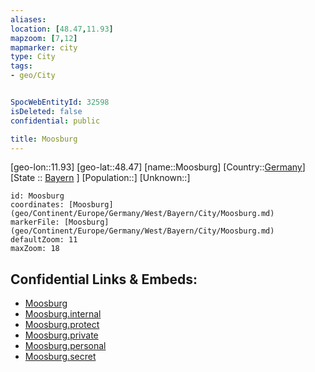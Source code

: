 ```yaml
---
aliases: 
location: [48.47,11.93]
mapzoom: [7,12] 
mapmarker: city 
type: City
tags:
- geo/City


SpocWebEntityId: 32598
isDeleted: false
confidential: public

title: Moosburg
---
```

[geo-lon::11.93]
[geo-lat::48.47]
[name::Moosburg]
[Country::[Germany](geo/Continent/Europe/Germany.md)]
[State :: [Bayern](geo/Continent/Europe/Germany/West/Bayern.md) ]
[Population::]
[Unknown::]


```leaflet
id: Moosburg
coordinates: [Moosburg](geo/Continent/Europe/Germany/West/Bayern/City/Moosburg.md)
markerFile: [Moosburg](geo/Continent/Europe/Germany/West/Bayern/City/Moosburg.md)
defaultZoom: 11 
maxZoom: 18
```


## Confidential Links & Embeds: 
- [Moosburg](../../../../../../../../_public/geo/Continent/Europe/Germany/West/Bayern/City/Moosburg.md) 
- [Moosburg.internal](../../../../../../../../_internal/geo/Continent/Europe/Germany/West/Bayern/City/Moosburg.internal.md) 
- [Moosburg.protect](../../../../../../../../_protect/geo/Continent/Europe/Germany/West/Bayern/City/Moosburg.protect.md) 
- [Moosburg.private](../../../../../../../../_private/geo/Continent/Europe/Germany/West/Bayern/City/Moosburg.private.md) 
- [Moosburg.personal](../../../../../../../../_personal/geo/Continent/Europe/Germany/West/Bayern/City/Moosburg.personal.md) 
- [Moosburg.secret](../../../../../../../../_secret/geo/Continent/Europe/Germany/West/Bayern/City/Moosburg.secret.md) 
